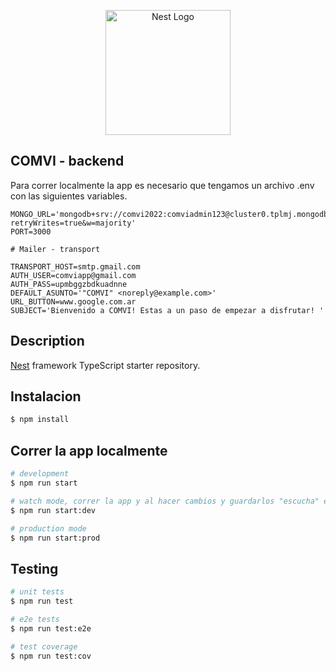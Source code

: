 <p align="center">
  <a href="http://nestjs.com/" target="blank"><img src="https://nestjs.com/img/logo-small.svg" width="200" alt="Nest Logo" /></a>
</p>

## COMVI - backend
Para correr localmente la app es necesario que tengamos un archivo .env con las siguientes variables.

```env
MONGO_URL='mongodb+srv://comvi2022:comviadmin123@cluster0.tplmj.mongodb.net/?retryWrites=true&w=majority'
PORT=3000

# Mailer - transport

TRANSPORT_HOST=smtp.gmail.com
AUTH_USER=comviapp@gmail.com
AUTH_PASS=upmbggzbdkuadnne
DEFAULT_ASUNTO='"COMVI" <noreply@example.com>'
URL_BUTTON=www.google.com.ar
SUBJECT='Bienvenido a COMVI! Estas a un paso de empezar a disfrutar! '
```
## Description

[Nest](https://github.com/nestjs/nest) framework TypeScript starter repository.

## Instalacion

```bash
$ npm install
```

## Correr la app localmente

```bash
# development
$ npm run start

# watch mode, correr la app y al hacer cambios y guardarlos "escucha" estos cambios y vuelve a correr
$ npm run start:dev

# production mode
$ npm run start:prod
```

## Testing

```bash
# unit tests
$ npm run test

# e2e tests
$ npm run test:e2e

# test coverage
$ npm run test:cov
```
